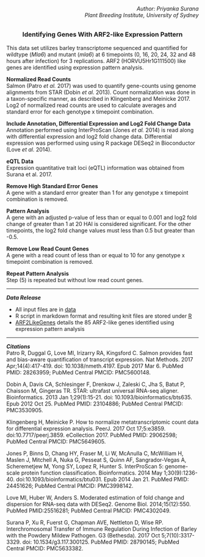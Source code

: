 ###### <div align="right"> Author: Priyanka Surana </div> <div align="right"> Plant Breeding Institute, University of Sydney </div>

### <div align="center"> Identifying Genes With ARF2-like Expression Pattern </div> 

This data set utilizes barley transcriptome sequenced and quantified for wildtype (*Mla6*) and mutant (*mla6*) at 6 timepoints (0, 16, 20, 24, 32 and 48 hours after infection) for 3 replications. ARF2 (HORVU5Hr1G111500) like genes are identified using expression pattern analysis.

**Normalized Read Counts**
</br> Salmon (Patro *et al.* 2017) was used to quantify gene-counts using genome alignments from STAR (Dobin *et al.* 2013). Count normalization was done in a taxon-specific manner, as described in Klingenberg and Meinicke 2017. Log2 of normalized read counts are used to calculate averages and standard error for each genotype x timepoint combination.

**Include Annotation, Differential Expression and Log2 Fold Change Data**
</br> Annotation performed using InterProScan (Jones *et al.* 2014) is read along with differential expression and log2 fold change data. Differential expression was performed using using R package DESeq2 in Bioconductor (Love *et al.* 2014). 

**eQTL Data**
</br> Expression quantitative trait loci (eQTL) information was obtained from Surana et al. 2017.

**Remove High Standard Error Genes**
</br> A gene with a standard error greater than 1 for any genotype x timepoint combination is removed.

**Pattern Analysis**
</br> A gene with an adjusted p-value of less than or equal to 0.001 and log2 fold change of greater than 1 at 20 HAI is considered significant. For the other timepoints, the log2 fold change values must less than 0.5 but greater than -0.5.

**Remove Low Read Count Genes**
</br> A gene with a read count of less than or equal to 10 for any genotype x timepoint combination is removed.

**Repeat Pattern Analysis**
</br> Step (5) is repeated but without low read count genes.

----

**_Data Release_**
- All input files are in [data](data/)
- R script in markdown format and resulting knit files are stored under [R](R/)
- [ARF2LikeGenes](ARF2LikeGenes.csv) details the 85 ARF2-like genes identified using expression pattern analysis

----

**_Citations_**
</br> Patro R, Duggal G, Love MI, Irizarry RA, Kingsford C. Salmon provides fast and bias-aware quantification of transcript expression. Nat Methods. 2017 Apr;14(4):417-419. doi: 10.1038/nmeth.4197. Epub 2017 Mar 6. PubMed PMID: 28263959; PubMed Central PMCID: PMC5600148.

Dobin A, Davis CA, Schlesinger F, Drenkow J, Zaleski C, Jha S, Batut P, Chaisson M, Gingeras TR. STAR: ultrafast universal RNA-seq aligner. Bioinformatics. 2013 Jan 1;29(1):15-21. doi: 10.1093/bioinformatics/bts635. Epub 2012 Oct 25. PubMed PMID: 23104886; PubMed Central PMCID: PMC3530905.

Klingenberg H, Meinicke P. How to normalize metatranscriptomic count data for differential expression analysis. PeerJ. 2017 Oct 17;5:e3859. doi:10.7717/peerj.3859. eCollection 2017. PubMed PMID: 29062598; PubMed Central PMCID: PMC5649605.

Jones P, Binns D, Chang HY, Fraser M, Li W, McAnulla C, McWilliam H, Maslen J, Mitchell A, Nuka G, Pesseat S, Quinn AF, Sangrador-Vegas A, Scheremetjew M, Yong SY, Lopez R, Hunter S. InterProScan 5: genome-scale protein function classification. Bioinformatics. 2014 May 1;30(9):1236-40. doi:10.1093/bioinformatics/btu031. Epub 2014 Jan 21. PubMed PMID: 24451626; PubMed Central PMCID: PMC3998142.

Love MI, Huber W, Anders S. Moderated estimation of fold change and dispersion for RNA-seq data with DESeq2. Genome Biol. 2014;15(12):550. PubMed PMID:25516281; PubMed Central PMCID: PMC4302049.

Surana P, Xu R, Fuerst G, Chapman AVE, Nettleton D, Wise RP. Interchromosomal Transfer of Immune Regulation During Infection of Barley with the Powdery Mildew Pathogen. G3 (Bethesda). 2017 Oct 5;7(10):3317-3329. doi: 10.1534/g3.117.300125. PubMed PMID: 28790145; PubMed Central PMCID: PMC5633382.
